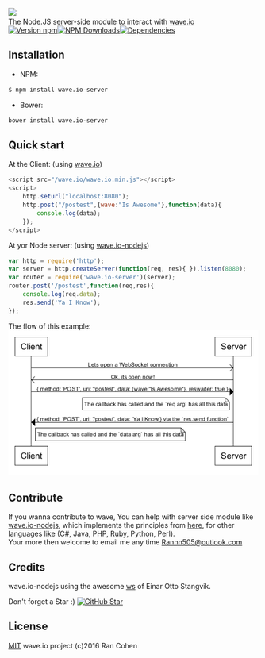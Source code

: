 [<img src="https://raw.githubusercontent.com/rannn505/wave.io/master/assets/wave.io.png">](https://github.com/rannn505/wave.io)<br/>
The Node.JS server-side module to interact with [wave.io](https://github.com/rannn505/wave.io)<br/>
[![Version npm](https://img.shields.io/npm/v/wave.io-server.svg?style=flat-square)](https://www.npmjs.com/package/wave.io-server)[![NPM Downloads](https://img.shields.io/npm/dt/wave.io-server.svg?style=flat-square)](https://www.npmjs.com/package/wave.io-server)[![Dependencies](https://img.shields.io/david/rannn505/wave.io-nodejs.svg?style=flat-square)](https://david-dm.org/rannn505/wave.io-nodejs)

## Installation
- NPM:
```bash
$ npm install wave.io-server
```
- Bower:
```bash
bower install wave.io-server
```

## Quick start

At the Client: (using [wave.io](https://github.com/rannn505/wave.io))
```javascript
<script src="/wave.io/wave.io.min.js"></script>
<script>
    http.seturl("localhost:8080");   
    http.post("/postest",{wave:"Is Awesome"},function(data){
        console.log(data);
    });
</script>
```
At yor Node server: (using [wave.io-nodejs](https://github.com/rannn505/wave.io-nodejs)) 
```javascript
var http = require('http');
var server = http.createServer(function(req, res){ }).listen(8080);
var router = require('wave.io-server')(server);
router.post('/postest',function(req,res){
    console.log(req.data);
    res.send('Ya I Know');
});
```
The flow of this example:<br/>
<img src="https://raw.githubusercontent.com/rannn505/wave.io-nodejs/master/assets/wave.io-sequence-example.png">

## Contribute

If you wanna contribute to wave, You can help with server side module like [wave.io-nodejs](https://github.com/rannn505/wave.io-nodejs),
which implements the principles from [here](https://github.com/rannn505/wave.io#Principals), for other languages like (C#, Java, PHP, Ruby, Python, Perl).<br/>
Your more then welcome to email me any time <Rannn505@outlook.com>

## Credits

wave.io-nodejs using the awesome [ws](https://github.com/websockets/ws) of Einar Otto Stangvik.

Don't forget a Star :)
[![GitHub Star](https://img.shields.io/github/stars/rannn505/wave.io-nodejs.svg?style=social&label=Star)](https://github.com/rannn505/wave.io-nodejs)


## License

  [MIT](LICENSE)
  wave.io project (c)2016 Ran Cohen
  